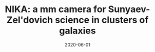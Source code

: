 ---
title: "NIKA: a mm camera for Sunyaev-Zel&apos;dovich science in clusters of galaxies"
collection: publications
permalink: /publication/2020-06-01-NIKA-a-mm-camera-for-Sunyaev-Zeldovich-science-in-clusters-of-galaxies
date: 2020-06-01
venue: 'In the proceedings of mm Universe @ NIKA2 - Observing the mm Universe with the NIKA2 Camera'
citation: ' J. Mac\&apos;\ias-P\&apos;erez,  R. Adam,  P. Ade et al., &quot;NIKA: a mm camera for Sunyaev-Zel&amp;apos;dovich science in clusters of galaxies.&quot; In the proceedings of mm Universe @ NIKA2 - Observing the mm Universe with the NIKA2 Camera, 2020.'
---